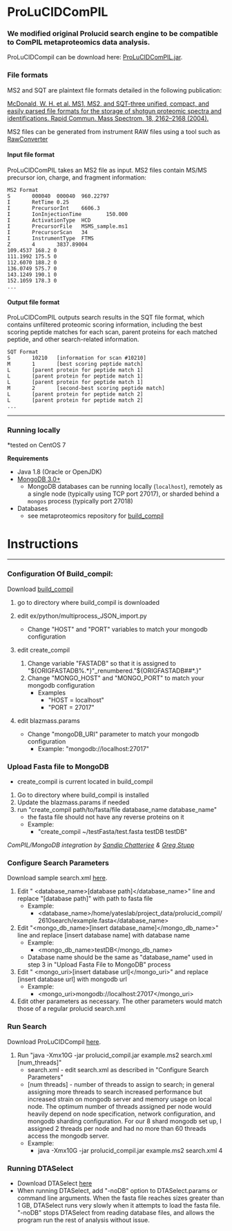 # ProLuCIDComPIL


### We modified original Prolucid search engine to be compatible to ComPIL metaproteomics data analysis.

ProLuCIDCompil can be download here: [ProLuCIDComPIL.jar](http://fields.scripps.edu/prolucid_compil/download/prolucid_compil.jar).

### File formats

MS2 and SQT are plaintext file formats detailed in the following publication:

[McDonald, W. H. et al. MS1, MS2, and SQT-three unified, compact, and easily parsed file formats for the storage of shotgun proteomic spectra and identifications. Rapid Commun. Mass Spectrom. 18, 2162–2168 (2004).](http://dx.doi.org/10.1002/rcm.1603)

MS2 files can be generated from instrument RAW files using a tool such as  [RawConverter](http://fields.scripps.edu/rawconv/)

#### Input file format

ProLuCIDComPIL takes an MS2 file as input. MS2 files contain MS/MS precursor ion, charge, and fragment information:

```
MS2 Format
S       000040  000040  960.22797
I       RetTime 0.25
I       PrecursorInt    6606.3
I       IonInjectionTime        150.000
I       ActivationType  HCD
I       PrecursorFile   MSMS_sample.ms1
I       PrecursorScan   34
I       InstrumentType  FTMS
Z       4       3837.89004
109.4537 168.2 0
111.1992 175.5 0
112.6070 188.2 0
136.0749 575.7 0
143.1249 190.1 0
152.1059 178.3 0
...
```

#### Output file format

ProLuCIDComPIL outputs search results in the SQT file format, which contains unfiltered proteomic scoring information, including the best scoring peptide matches for each scan, parent proteins for each matched peptide, and other search-related information.

```
SQT Format
S       10210   [information for scan #10210]
M       1       [best scoring peptide match]
L       [parent protein for peptide match 1]
L       [parent protein for peptide match 1]
L       [parent protein for peptide match 1]
M       2       [second-best scoring peptide match]
L       [parent protein for peptide match 2]
L       [parent protein for peptide match 2]
...
```
----
### Running locally

*tested on CentOS 7

**Requirements**

* Java 1.8 (Oracle or OpenJDK)
* [MongoDB 3.0+](http://www.mongodb.org/)
    * MongoDB databases can be running locally (`localhost`), remotely as a single node (typically using TCP port 27017), or sharded behind a `mongos` process (typically port 27018)
* Databases
    * see metaproteomics repository for [build_compil](https://bitbucket.org/sulab/metaproteomics)
    
# Instructions

----

### Configuration Of Build_compil:
Download [build_compil](https://bitbucket.org/sulab/metaproteomics)
1. go to directory where build_compil is downloaded
2. edit ex/python/multiprocess_JSON_import.py
    * Change "HOST" and "PORT" variables to match your mongodb configuration

3. edit create_compil
    1. Change variable "FASTADB"  so that it is assigned to "${ORIGFASTADB%.*}"_renumbered."${ORIGFASTADB##*.}"
    2. Change "MONGO_HOST" and "MONGO_PORT" to match your mongodb configuration
        * Examples
            * "HOST = localhost"
            * "PORT = 27017" 
4. edit blazmass.params
    * Change "mongoDB_URI" parameter to match your mongodb configuration
        * Example: "mongodb://localhost:27017"



### Upload Fasta file to MongoDB
* create_compil is current located in build_compil
1. Go to directory where build_compil is installed
2. Update the blazmass.params if needed	
3. run "create_compil path/to/fasta/file database_name database_name"
	* the fasta file should not have any reverse proteins on it
	* Example: 
		* "create_compil ~/testFasta/test.fasta testDB testDB"

*ComPIL/MongoDB integration by [Sandip Chatterjee](http://www.scripps.edu/wolan) & [Greg Stupp](http://sulab.org/)*

### Configure Search Parameters
Download sample search.xml [here](http://fields.scripps.edu/prolucid_compil/download/search.xml).
1. Edit " <database_name>\[database path]</database_name>" line and replace "[database path]" with path to fasta file
	* Example:
		* <database_name>/home/yateslab/project_data/prolucid_compil/2610search/example.fasta</database_name>
2. Edit "<mongo_db_name>\[insert database_name]</mongo_db_name>" line and replace \[insert database name] with database name
	* Example:
		* <mongo_db_name>testDB</mongo_db_name>
	* Database name should be the same as "database_name" used in step 3 in "Upload Fasta File to MongoDB" process
3. Edit " <mongo_uri>\[insert database url]</mongo_uri>" and replace \[insert database url] with mongodb url
	* Example:
		* <mongo_uri>mongodb://localhost:27017</mongo_uri>
4. Edit other parameters as necessary. The other parameters would match those of a regular prolucid search.xml

###  Run Search
Download ProLuCIDCompil [here](http://fields.scripps.edu/prolucid_compil/download/prolucid_compil.jar).
1. Run "java -Xmx10G -jar prolucid_compil.jar example.ms2 search.xml [num_threads]"
	- search.xml - edit search.xml as described in "Configure Search Parameters"
	- [num threads] - number of threads to assign to search; in general assigning more threads to search increased performance but increased strain on mongodb server and memory usage on local node. The optimum number of threads assigned per node would heavily depend on node specification, network configuration, and mongodb sharding configuration. For our 8 shard mongodb set up, I assigned 2 threads per node and had no more than 60 threads access the mongodb server.
	- Example:
		- java -Xmx10G -jar prolucid_compil.jar example.ms2 search.xml 4
		
### Running DTASelect
* Download DTASelect [here](http://fields.scripps.edu/yates/wp/?page_id=17)
* When running DTASelect, add "-noDB" option to DTASelect.params or command line arguments. When the fasta file reaches sizes greater than 1 GB, DTASelect runs very slowly when it attempts to load the fasta file.  "-noDB" stops DTASelect from reading database files, and allows the program run the rest of analysis without issue. 
	
	


